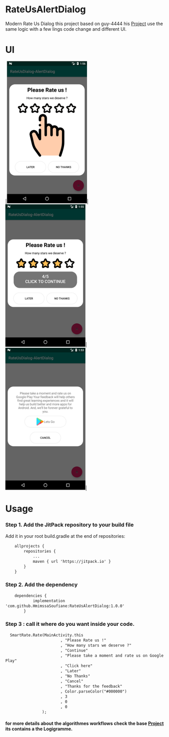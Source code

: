 # RateUsAlertDialog
Modern Rate Us Dialog
this project based on guy-4444 his <a href="https://github.com/guy-4444/SmartRateUsDialog-Android">Project</a> use the same logic with a few lings code change and  different UI. 
# UI
|<img src="Screenshot_1566352570.png" width="250" >|<img src="Screenshot_1566352556.png" width="250" >|<img src="Screenshot_1566352404.png" width="250" >|
# Usage
### Step 1. Add the JitPack repository to your build file
 Add it in your root build.gradle at the end of repositories:
```
	allprojects {
		repositories {
			...
			maven { url 'https://jitpack.io' }
		}
	}
```

### Step 2. Add the dependency
```
	dependencies {
	        implementation 'com.github.HmimssaSoufiane:RateUsAlertDialog:1.0.0'
		}
```
### Step 3 : call it where do you want inside your code.
```
  SmartRate.Rate(MainActivity.this
                        , "Please Rate us !"
                        , "How many stars we deserve ?"
                        , "Continue"
                        , "Please take a moment and rate us on Google Play"
                        , "Click here"
                        , "Later"
                        , "No Thanks"
                        , "Cancel"
                        , "Thanks for the feedback"
                        , Color.parseColor("#000000")
                        , 3
                        , 0
                        , 0
                );
```
#### for more details about the algorithmes workflows check the base <a href="https://github.com/guy-4444/SmartRateUsDialog-Android">Project</a> its contains a the Logigramme.

